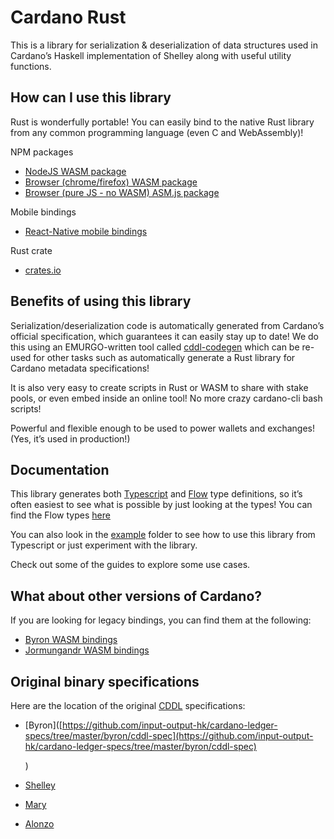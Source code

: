 # Cardano Rust

This is a library for serialization & deserialization of data structures used in Cardano’s Haskell implementation of Shelley along with useful utility functions.

## How can I use this library

Rust is wonderfully portable! You can easily bind to the native Rust library from any common programming language \(even C and WebAssembly\)!

NPM packages

- [NodeJS WASM package](https://www.npmjs.com/package/@emurgo/cardano-serialization-lib-nodejs)
- [Browser \(chrome/firefox\) WASM package](https://www.npmjs.com/package/@emurgo/cardano-serialization-lib-browser)
- [Browser \(pure JS - no WASM\) ASM.js package](https://www.npmjs.com/package/@emurgo/cardano-serialization-lib-asmjs)

Mobile bindings

- [React-Native mobile bindings](https://github.com/Emurgo/react-native-haskell-shelley)

Rust crate

- [crates.io](https://crates.io/crates/cardano-serialization-lib)

## Benefits of using this library

Serialization/deserialization code is automatically generated from Cardano’s official specification, which guarantees it can easily stay up to date! We do this using an EMURGO-written tool called [cddl-codegen](https://github.com/Emurgo/cddl-codegen) which can be re-used for other tasks such as automatically generate a Rust library for Cardano metadata specifications!

It is also very easy to create scripts in Rust or WASM to share with stake pools, or even embed inside an online tool! No more crazy cardano-cli bash scripts!

Powerful and flexible enough to be used to power wallets and exchanges! \(Yes, it’s used in production!\)

## Documentation

This library generates both [Typescript](https://www.typescriptlang.org/) and [Flow](https://flow.org/) type definitions, so it’s often easiest to see what is possible by just looking at the types! You can find the Flow types [here](https://github.com/dcSpark/cardano-rust/tree/71a5ad63c419d5045c233b9ed22a89356c87f415/rust/pkg/cardano_serialization_lib.js.flow)

You can also look in the [example](https://github.com/dcSpark/cardano-rust/tree/71a5ad63c419d5045c233b9ed22a89356c87f415/example/README.md) folder to see how to use this library from Typescript or just experiment with the library.

Check out some of the guides to explore some use cases.

## What about other versions of Cardano?

If you are looking for legacy bindings, you can find them at the following:

- [Byron WASM bindings](https://github.com/input-output-hk/js-cardano-wasm/tree/master/cardano-wallet)
- [Jormungandr WASM bindings](https://github.com/emurgo/js-chain-libs)

## Original binary specifications

Here are the location of the original [CDDL](http://cbor.io/tools.html) specifications:

- \[Byron\]\([https://github.com/input-output-hk/cardano-ledger-specs/tree/master/byron/cddl-spec](https://github.com/input-output-hk/cardano-ledger-specs/tree/master/byron/cddl-spec)

  \)

- [Shelley](https://github.com/input-output-hk/cardano-ledger-specs/tree/master/shelley/chain-and-ledger/shelley-spec-ledger-test/cddl-files)
- [Mary](https://github.com/input-output-hk/cardano-ledger-specs/tree/master/shelley-ma/shelley-ma-test/cddl-files)
- [Alonzo](https://github.com/input-output-hk/cardano-ledger-specs/tree/master/alonzo/test/cddl-files)
